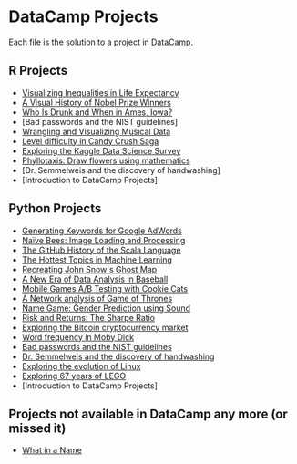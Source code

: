 # DataCamp Projects

Each file is the solution to a project in [DataCamp](https://www.datacamp.com).

## R Projects
 - [Visualizing Inequalities in Life Expectancy](https://github.com/ChristianNogueira/datacamp_projects/blob/master/visualizing_inequalities_in_life_expectancy.ipynb)
 - [A Visual History of Nobel Prize Winners](https://github.com/ChristianNogueira/datacamp_projects/blob/master/a_visual_history_of_nobel_prize_winners.ipynb)
 - [Who Is Drunk and When in Ames, Iowa?](https://github.com/ChristianNogueira/datacamp_projects/blob/master/who_is_drunk_and_when_in_ames_iowa.ipynb)
 - [Bad passwords and the NIST guidelines]
 - [Wrangling and Visualizing Musical Data](https://github.com/ChristianNogueira/datacamp_projects/blob/master/wrangling_and_visualizing_musical_data.ipynb)
 - [Level difficulty in Candy Crush Saga](https://github.com/ChristianNogueira/datacamp_projects/blob/master/level_difficulty_in_candy_crush_saga.ipynb)
 - [Exploring the Kaggle Data Science Survey](https://github.com/ChristianNogueira/datacamp_projects/blob/master/exploring_the_kaggle_data_science_survey.ipynb)
 - [Phyllotaxis: Draw flowers using mathematics](https://github.com/ChristianNogueira/datacamp_projects/blob/master/phyllotaxis_draw_flowers_using_mathematics.ipynb)
 - [Dr. Semmelweis and the discovery of handwashing]
 - [Introduction to DataCamp Projects]

## Python Projects
 - [Generating Keywords for Google AdWords](https://github.com/ChristianNogueira/datacamp_projects/blob/master/generating_keywords_for_google_adwords.ipynb)
 - [Naïve Bees: Image Loading and Processing](https://github.com/ChristianNogueira/datacamp_projects/blob/master/naive_bees_image_loading_and_processing.ipynb)
 - [The GitHub History of the Scala Language](https://github.com/ChristianNogueira/datacamp_projects/blob/master/the_gitHub_history_of_the_scala_language.ipynb)
 - [The Hottest Topics in Machine Learning](https://github.com/ChristianNogueira/datacamp_projects/blob/master/the_hottest_topics_in_machine_learning.ipynb)
 - [Recreating John Snow's Ghost Map](https://github.com/ChristianNogueira/datacamp_projects/blob/master/recreating_john_snow_s_ghost_map.ipynb)
 - [A New Era of Data Analysis in Baseball](https://github.com/ChristianNogueira/datacamp_projects/blob/master/a_new_era_of_data_analysis_in_baseball.ipynb)
 - [Mobile Games A/B Testing with Cookie Cats](https://github.com/ChristianNogueira/datacamp_projects/blob/master/mobile_games_ab-testing_with_cookie_cats.ipynb)
 - [A Network analysis of Game of Thrones](https://github.com/ChristianNogueira/datacamp_projects/blob/master/a_network_analysis_of_game_of_thrones.ipynb)
 - [Name Game: Gender Prediction using Sound](https://github.com/ChristianNogueira/datacamp_projects/blob/master/name_game_genderprediction_using_sound.ipynb)
 - [Risk and Returns: The Sharpe Ratio](https://github.com/ChristianNogueira/datacamp_projects/blob/master/risk_and_returns_the_sharpe_ratio.ipynb)
 - [Exploring the Bitcoin cryptocurrency market](https://github.com/ChristianNogueira/datacamp_projects/blob/master/exploring_the_bitcoin_cryptocurrency_market.ipynb)
 - [Word frequency in Moby Dick](https://github.com/ChristianNogueira/datacamp_projects/blob/master/word_frequency_in_moby_dick.ipynb)
 - [Bad passwords and the NIST guidelines](https://github.com/ChristianNogueira/datacamp_projects/blob/master/bad_passwords_and_the_NIST_guidelines.ipynbd)
 - [Dr. Semmelweis and the discovery of handwashing](https://github.com/ChristianNogueira/datacamp_projects/blob/master/dr_semmelweis_and_the_discovery_of_handwashing.ipynb)
 - [Exploring the evolution of Linux](https://github.com/ChristianNogueira/datacamp_projects/blob/master/exploring_the_evolution_of_linux.ipynb)
 - [Exploring 67 years of LEGO](https://github.com/ChristianNogueira/datacamp_projects/blob/master/exploring_67_years_of_lego.ipynb)
 - [Introduction to DataCamp Projects]

## Projects not available in DataCamp any more (or missed it)
 - [What in a Name](https://github.com/ChristianNogueira/datacamp_projects/blob/master/whats_in_a_name.ipynb)
